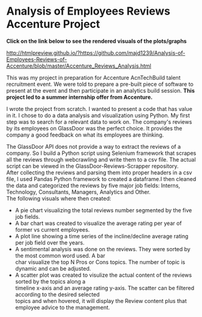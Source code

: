 # Analysis of Employees Reviews Accenture Project

<b> Click on the link below to see the rendered visuals of the plots/graphs </b>

http://htmlpreview.github.io/?https://github.com/majd1239/Analysis-of-Employees-Reviews-of-Accenture/blob/master/Accenture_Reviews_Analysis.html


This was my project in preparation for Accenture AcnTechBuild talent recruitment event. We were told to prepare
a pre-built piece of software to present at the event and then participate in an analytics build session. <b>This project
led to a summer internship offer from Accenture.</b>

I wrote the project from scratch. I wanted to present a code that has value in it. I chose to do a data analysis
and visualization using Python. My first step was to search for a relevant data to work on. The company's reviews
by its employees on GlassDoor was the perfect choice. It provides the company a good feedback on what its employees are thinking.<br>

The GlassDoor API does not provide a way to extract the reviews of a company. So I build a Python script using Selenium framework that scrapes all the reviews through webcrawling and write them to a csv file. The actual script can be viewed in the GlassDoor-Reviews-Scrapper repository.<br>
After collecting the reviews and parsing them into proper headers in a csv file, I used Pandas Python framework to created a dataframe.I then cleaned the data and categorized the reviews by five major job fields: Interns, Technology, Consultants, Managers, Analytics and Other.<br>
The following visuals where then created:<br>
- A pie chart visualizing the total reviews number segmented by the five job fields.
- A bar chart was created to visualize the average rating per year of former vs current employees.<br>
- A plot line showing a time series of the incline/decline average rating per job field over the years.<br>
- A sentimental analysis was done on the reviews. They were sorted by the most common word used. A bar<br>
  char visualize the top N Pros or Cons topics. The number of topic is dynamic and can be adjusted.<br>
- A scatter plot was created to visulize the actual content of the reviews sorted by the topics along a <br>
  timeline x-axis and an average rating y-axis. The scatter can be filtered according to the desired selected<br>
  topics and when hovered, it will display the Review content plus that employee advice to the management.<br>

